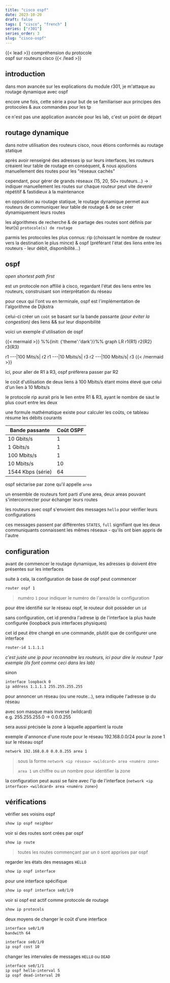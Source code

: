```yaml
---
title: "cisco ospf"
date: 2023-10-20
draft: false
tags: [ "cisco", "french" ]
series: ["r301"]
series_order: 3
slug: "cisco-ospf"
---
```


<!-- prologue -->

{{< lead >}}
compréhension du protocole  
ospf sur routeurs cisco
{{< /lead >}}

<!-- article -->

## introduction

dans mon avancée sur les explications du module r301, je m'attaque au routage dynamique avec ospf

encore une fois, cette série a pour but de se familiariser aux principes des protocoles & aux commandes pour les tp

ce n'est pas une application avancée pour les lab, c'est un point de départ

## routage dynamique

dans notre utilisation des routeurs cisco, nous étions conformés au routage statique

après avoir renseigné des adresses ip sur leurs interfaces, les routeurs créaient leur table de routage en conséquent, & nous ajoutions manuellement des routes pour les "réseaux cachés"

cependant, pour gérer de grands réseaux (15, 20, 50+ routeurs...) -> indiquer manuellement les routes sur chaque routeur peut vite devenir répétitif & fastidieux à la maintenance

en opposition au routage statique, le routage dynamique permet aux routeurs de communiquer leur table de routage & de se créer dynamiquement leurs routes

les algorithmes de recherche & de partage des routes sont définis par leur(s) `protocole(s) de routage`

parmis les protocoles les plus connus: rip (choissant le nombre de routeur vers la destination le plus mince) & ospf (préférant l'état des liens entre les routeurs - leur débit, disponibilité...)

## ospf

*open shortest path first*

est un protocole non affilié à cisco, regardant l'état des liens entre les routeurs, construisant son interprêtation du réseau

pour ceux qui l'ont vu en terminale, ospf est l'implémentation de l'algorithme de Dijkstra

celui-ci créer un `coût` se basant sur la bande passante *(pour éviter la congestion)* des liens && sur leur disponibilité

voici un exemple d'utilisation de ospf

{{< mermaid >}}
%%{init: {'theme':'dark'}}%%
graph LR
r1{R1}
r2{R2}
r3{R3}

r1 ---|100 Mits/s| r2
r1 ---|10 Mbits/s| r3
r2 ---|100 Mbits/s| r3
{{< /mermaid >}}

ici, pour aller de R1 à R3, ospf préfèrera passer par R2

le coût d'utilisation de deux liens à 100 Mbits/s étant moins élevé que celui d'un lien à 10 Mbits/s

le protocole rip aurait pris le lien entre R1 & R3, ayant le nombre de saut le plus court entre les deux

une formule mathématique existe pour calculer les coûts, ce  tableau résume les débits courants

<table><thead><tr><th>Bande passante</th><th>Coût OSPF</th></tr></thead><tbody><tr><td>10 Gbits/s</td><td>1</td></tr><tr><td>1 Gbits/s</td><td>1</td></tr><tr><td>100 Mbits/s</td><td>1</td></tr><tr><td>10 Mbits/s</td><td>10</td></tr><tr><td>1544 Kbps (série)</td><td>64</td></tr></tbody></table>

ospf séctarise par zone qu'il appelle `area`

un ensemble de routeurs font parti d'une area, deux areas pouvant s'interconnecter pour échanger leurs routes

<!-- https://www.ictshore.com/free-ccna-course/ospf-understanding/ -->

les routeurs avec ospf s'envoient des messages `hello` pour vérifier leurs configurations

ces messages passent par différentes `STATES`, `full` signifiant que les deux communiquants connaissent les mêmes réseaux - qu'ils ont bien appris de l'autre

<!-- area, state (full c'est dernier bon), messages hello -->

<!-- ip ospf cost 999 ou bandwith 64 -->

## configuration

avant de commencer le routage dynamique, les adresses ip doivent être présentes sur les interfaces

suite à cela, la configuration de base de ospf peut commencer

```bash
router ospf 1
```
> numéro `1` pour indiquer le numéro de l'area/de la configuration

pour être identifié sur le réseau ospf, le routeur doit possèder un `id`

sans configuration, cet id prendra l'adrese ip de l'interface la plus haute configurée (loopback puis interfaces physiques)

cet id peut être changé en une commande, plutôt que de configurer une interface

```bash
router-id 1.1.1.1
```

*c'est juste une ip pour reconnaitre les routeurs, ici pour dire le routeur 1 par exemple (ils font comme ceci dans les lab)*

sinon

```bash
interface loopback 0
ip address 1.1.1.1 255.255.255.255
```

pour annoncer un réseau (ou une route...), sera indiquée l'adresse ip du réseau

avec son masque mais inversé (wildcard)  
e.g. 255.255.255.0 -> 0.0.0.255

sera aussi précisée la zone à laquelle appartient la route

exemple d'annonce d'une route pour le réseau 192.168.0.0/24 pour la zone 1 sur le réseau ospf

```bash
network 192.168.0.0 0.0.0.255 area 1
```
> sous la forme `network <ip réseau> <wildcard> area <numéro zone>`
>
> `area 1` un chiffre ou un nombre pour identifier la zone

la configuration peut aussi se faire avec l'ip de l'interface (`network <ip interface> <wildcard> area <numéro zone>`)

## vérifications

vérifier ses voisins ospf

```bash
show ip ospf neighbor
```

voir si des routes sont crées par ospf

```bash
show ip route
```
> toutes les routes commençant par un `O` sont apprises par ospf

regarder les états des messages `HELLO`

```bash
show ip ospf interface
```

pour une interface spécifique

```bash
show ip ospf interface se0/1/0
```

voir si ospf est actif comme protocole de routage

```bash
show ip protocols
```

deux moyens de changer le coût d'une interface

```bash
interface se0/1/0
bandwith 64

interface se0/1/0
ip ospf cost 10
```

changer les intervales de messages `HELLO` ou `DEAD`

```bash
interface se0/1/1
ip ospf hello-interval 5
ip ospf dead-interval 20
```

<!-- ```bash
enable
configure terminal
hostname R3
no ip domain-lookup
enable secret class
line console 0
password cisco
login
exit

do show ospf neighbor
do show ip ospf interface
do show ip route ! O -> apprisent par ospf
do show ip protocols

interface se0/1/1
ip ospf cost 10

interface se0/1/0
ip ospf hello-interval 5
ip ospf dead-interval 20

do show ip ospf interface se0/1/0

int loopback 0
ip address 1.1.1.1 255.255.255.255

interface g0/0
bandwith 64 ! 64 Mbits/s

do write ! copy run start
``` -->